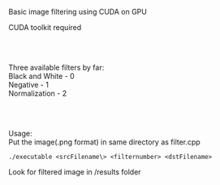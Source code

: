 <p>Basic image filtering using CUDA on GPU</p>
<p>CUDA toolkit required</p>
</br></br>

<p>Three available filters by far:
</br>Black and White - 0
</br>Negative - 1
</br>Normalization - 2
</p>
</br></br>

<p>Usage: </br>Put the image(.png format) in same directory as filter.cpp</p>
<code>./executable &lt;srcFilename\> &lt;filternumber> &lt;dstFilename></code>
<p>Look for filtered image in /results folder</p>
